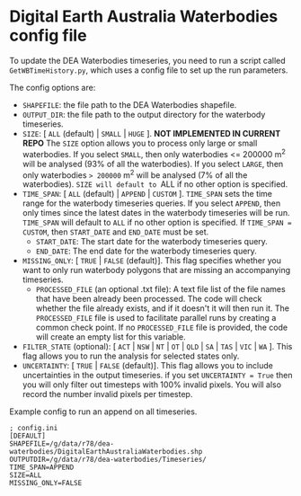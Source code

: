 # Digital Earth Australia Waterbodies config file

To update the DEA Waterbodies timeseries, you need to run a script called `GetWBTimeHistory.py`, which uses a config file to set up the run parameters.

The config options are:
* `SHAPEFILE`: the file path to the DEA Waterbodies shapefile. 
* `OUTPUT_DIR`: the file path to the output directory for the waterbody timeseries. 
* `SIZE`: [ `ALL` (default) | `SMALL` | `HUGE` ]. **NOT IMPLEMENTED IN CURRENT REPO** The `SIZE` option allows you to process only large or small waterbodies. If you select `SMALL`, then only waterbodies <= 200000 m<sup>2</sup> will be analysed (93% of all the waterbodies). If you select `LARGE`, then only waterbodies `> 200000` m<sup>2</sup> will be analysed (7% of all the waterbodies). `SIZE will default to `ALL if no other option is specified. 
* `TIME_SPAN`: [ `ALL` (default) |  `APPEND` | `CUSTOM` ]. `TIME_SPAN` sets the time range for the waterbody timeseries queries. If you select `APPEND`, then only times since the latest dates in the waterbody timeseries will be run. `TIME_SPAN` will default to `ALL` if no other option is specified. If `TIME_SPAN = CUSTOM`, then `START_DATE` and `END_DATE` must be set.
    * `START_DATE`: The start date for the waterbody timeseries query.
    * `END_DATE`: The end date for the waterbody timeseries query.
* `MISSING_ONLY`: [ `TRUE` | `FALSE` (default)]. This flag specifies whether you want to only run waterbody polygons that are missing an accompanying timeseries. 
    * `PROCESSED_FILE` (an optional .txt file): A text file list of the file names that have been already been processed. The code will check whether the file already exists, and if it doesn't it will then run it. The `PROCESSED_FILE` file is used to facilitate parallel runs by creating a common check point. If no `PROCESSED_FILE` file is provided, the code will create an empty list for this variable.
* `FILTER_STATE` (optional): [ `ACT` | `NSW` | `NT` | `OT` | `QLD` | `SA` | `TAS` | `VIC` | `WA` ]. This flag allows you to run the analysis for selected states only.
* `UNCERTAINTY`: [ `TRUE` | `FALSE` (default)]. This flag allows you to include uncertainties in the output timeseries. if you set `UNCERTAINTY = True` then you will only filter out timesteps with 100% invalid pixels. You will also record the number invalid pixels per timestep.

Example config to run an append on all timeseries.

```
; config.ini
[DEFAULT]
SHAPEFILE=/g/data/r78/dea-waterbodies/DigitalEarthAustraliaWaterbodies.shp
OUTPUTDIR=/g/data/r78/dea-waterbodies/Timeseries/
TIME_SPAN=APPEND
SIZE=ALL
MISSING_ONLY=FALSE
```    